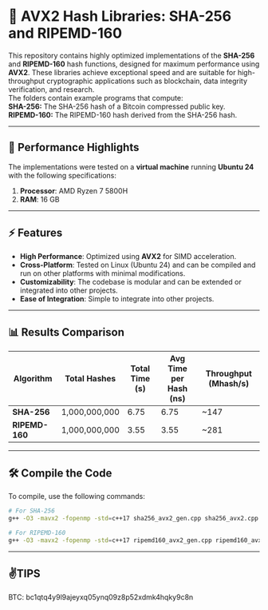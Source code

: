 # 🚀 AVX2 Hash Libraries: SHA-256 and RIPEMD-160

This repository contains highly optimized implementations of the **SHA-256** and **RIPEMD-160** hash functions, designed for maximum performance using **AVX2**. These libraries achieve exceptional speed and are suitable for high-throughput cryptographic applications such as blockchain, data integrity verification, and research.  
The folders contain example programs that compute:  
**SHA-256:** The SHA-256 hash of a Bitcoin compressed public key.  
**RIPEMD-160:** The RIPEMD-160 hash derived from the SHA-256 hash.  

---

## 🌟 **Performance Highlights**

The implementations were tested on a **virtual machine** running **Ubuntu 24** with the following specifications:
1. **Processor**: AMD Ryzen 7 5800H  
2. **RAM**: 16 GB  

---

## ⚡ **Features**

- **High Performance**: Optimized using **AVX2** for SIMD acceleration.
- **Cross-Platform**: Tested on Linux (Ubuntu 24) and can be compiled and run on other platforms with minimal modifications.
- **Customizability**: The codebase is modular and can be extended or integrated into other projects.
- **Ease of Integration**: Simple to integrate into other projects.

---

## 📊 **Results Comparison**

| Algorithm     | Total Hashes    | Total Time (s) | Avg Time per Hash (ns) | Throughput (Mhash/s) |
|---------------|-----------------|----------------|-------------------------|-----------------------|
| **SHA-256**   | 1,000,000,000   | 6.75           | 6.75                   | ~147                 |
| **RIPEMD-160**| 1,000,000,000   | 3.55           | 3.55                   | ~281                 |

---

## 🛠️ **Compile the Code**

To compile, use the following commands:

```bash
# For SHA-256
g++ -O3 -mavx2 -fopenmp -std=c++17 sha256_avx2_gen.cpp sha256_avx2.cpp -o sha256

# For RIPEMD-160
g++ -O3 -mavx2 -fopenmp -std=c++17 ripemd160_avx2_gen.cpp ripemd160_avx2.cpp -o ripemd160
```

---

## ✌️**TIPS**
BTC: bc1qtq4y9l9ajeyxq05ynq09z8p52xdmk4hqky9c8n

